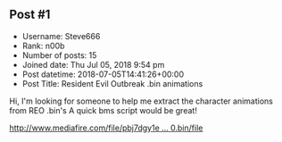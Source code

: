 ## Post #1
- Username: Steve666
- Rank: n00b
- Number of posts: 15
- Joined date: Thu Jul 05, 2018 9:54 pm
- Post datetime: 2018-07-05T14:41:26+00:00
- Post Title: Resident Evil Outbreak .bin animations

Hi, I'm looking for someone to help me extract the character animations from REO .bin's
A quick bms script would be great!

[http://www.mediafire.com/file/pbj7dgy1e ... 0.bin/file](http://www.mediafire.com/file/pbj7dgy1eabksy8/pl00_pc_000.bin/file)
